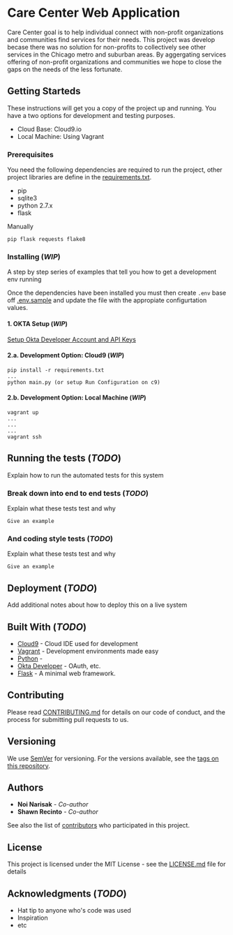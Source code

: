 # Care Center Web Application

Care Center goal is to help individual connect with non-profit organizations and communities find services for their needs. This project was develop becase there was no solution for non-profits to collectively see other services in the Chicago metro and suburban areas. By aggergating services offering of non-profit organizations and communities we hope to close the gaps on the needs of the less fortunate. 

## Getting Starteds

These instructions will get you a copy of the project up and running. You have a two options for development and testing purposes.

- Cloud Base: Cloud9.io
- Local Machine: Using Vagrant

### Prerequisites

You need the following dependencies are required to run the project, other project libraries are define in the [requirements.txt](requirements.txt).

- pip
- sqlite3
- python 2.7.x
- flask

Manually
```
pip flask requests flake8
```


### Installing (*WIP*)

A step by step series of examples that tell you how to get a development env running

Once the dependencies have been installed you must then create `.env` base off [.env.sample](.env.sample) and update the file with the appropiate configurtation values.

#### 1. OKTA Setup (*WIP*)

[Setup Okta Developer Account and API Keys](SETUP_OKTA.md)

#### 2.a. Development Option: Cloud9 (*WIP*)

```
pip install -r requirements.txt
...
python main.py (or setup Run Configuration on c9)
```

#### 2.b. Development Option: Local Machine (*WIP*)

```
vagrant up
...
...
...
vagrant ssh
```

## Running the tests (*TODO*)

Explain how to run the automated tests for this system

### Break down into end to end tests (*TODO*)

Explain what these tests test and why

```
Give an example
```

### And coding style tests (*TODO*)

Explain what these tests test and why

```
Give an example
```

## Deployment (*TODO*)

Add additional notes about how to deploy this on a live system

## Built With (*TODO*)

* [Cloud9](https://cloud9.io) - Cloud IDE used for development
* [Vagrant](https://www.vagrantup.com/) - Development environments made easy
* [Python]() - 
* [Okta Developer]() - OAuth, etc.
* [Flask]() - A minimal web framework.

## Contributing

Please read [CONTRIBUTING.md](../.github/CONTRIBUTING.md) for details on our code of conduct, and the process for submitting pull requests to us.

## Versioning

We use [SemVer](http://semver.org/) for versioning. For the versions available, see the [tags on this repository](https://github.com/your/project/tags). 

## Authors

* **Noi Narisak** - *Co-author* 
* **Shawn Recinto** - *Co-author* 

See also the list of [contributors](https://github.com/your/project/contributors) who participated in this project.

## License

This project is licensed under the MIT License - see the [LICENSE.md](LICENSE.md) file for details

## Acknowledgments (*TODO*)

* Hat tip to anyone who's code was used
* Inspiration
* etc
